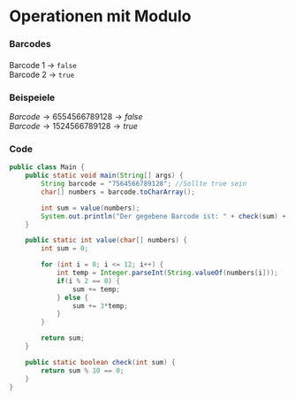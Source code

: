 # **Operationen mit Modulo**
### **Barcodes** 
####
Barcode 1 $\rightarrow$ ```false```\
Barcode 2  $\rightarrow$ ```true```
### **Beispeiele**
$Barcode \rightarrow 655 456 678 912 8 \rightarrow false$\
$Barcode \rightarrow 152 456 678 912 8 \rightarrow true$
### **Code**
```java
public class Main {
    public static void main(String[] args) {
        String barcode = "7564566789128"; //Sollte true sein
        char[] numbers = barcode.toCharArray();

        int sum = value(numbers);
        System.out.println("Der gegebene Barcode ist: " + check(sum) + " " + sum);
    }

    public static int value(char[] numbers) {
        int sum = 0;

        for (int i = 0; i <= 12; i++) {
            int temp = Integer.parseInt(String.valueOf(numbers[i]));
            if(i % 2 == 0) {
                sum += temp;
            } else {
                sum += 3*temp;
            }
        }

        return sum;
    }

    public static boolean check(int sum) {
        return sum % 10 == 0;
    }
}
```